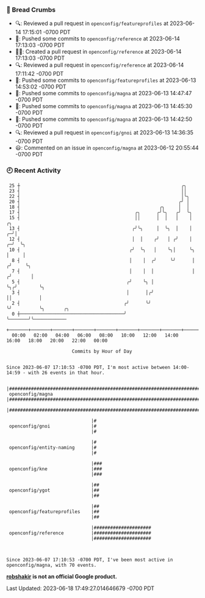 ### 🍞 Bread Crumbs

 * 🔍: Reviewed a pull request in  `openconfig/featureprofiles` at 2023-06-14 17:15:01 -0700 PDT
 * 🚢: Pushed some commits to `openconfig/reference` at 2023-06-14 17:13:03 -0700 PDT
 * ✍🏼: Created a pull request in `openconfig/reference` at 2023-06-14 17:13:03 -0700 PDT
 * 🔍: Reviewed a pull request in  `openconfig/reference` at 2023-06-14 17:11:42 -0700 PDT
 * 🚢: Pushed some commits to `openconfig/featureprofiles` at 2023-06-13 14:53:02 -0700 PDT
 * 🚢: Pushed some commits to `openconfig/magna` at 2023-06-13 14:47:47 -0700 PDT
 * 🚢: Pushed some commits to `openconfig/magna` at 2023-06-13 14:45:30 -0700 PDT
 * 🚢: Pushed some commits to `openconfig/magna` at 2023-06-13 14:42:50 -0700 PDT
 * 🔍: Reviewed a pull request in  `openconfig/gnoi` at 2023-06-13 14:36:35 -0700 PDT
 * 😃: Commented on an issue in `openconfig/magna` at 2023-06-12 20:55:44 -0700 PDT

### 🕘 Recent Activity
```
 25 ┼                                                           ╭╮
 23 ┤                                                           ││
 22 ┤                                                           │╰╮
 20 ┤                                                          ╭╯ │
 18 ┤                                                   ╭╮     │  │
 17 ┤                                          ╭╮      ╭╯╰╮   ╭╯  ╰╮
 15 ┤                                          ││      │  │   │    │         ╭╮
 13 ┤                                         ╭╯╰╮     │  ╰╮  │    │       ╭─╯│
 12 ┤                                         │  │    ╭╯   │ ╭╯    │     ╭─╯  ╰╮
 10 ┤                                        ╭╯  ╰╮   │    ╰╮│     ╰╮    │     │
  8 ┤                                        │    │  ╭╯     ╰╯      │   ╭╯     ╰╮
  7 ┤                                        │    │  │              │  ╭╯       │
  5 ┤                                       ╭╯    ╰╮ │              ╰╮╭╯        ╰╮
  3 ┤                                       │      │╭╯               ││          │
  2 ┤                                      ╭╯      ╰╯                ╰╯          ╰╮       ╭╮
  0 ┼──────────────────────────────────────╯                                      ╰───────╯╰────────────
    +───────+───────+───────+───────+───────+───────+───────+───────+───────+───────+───────+───────+────
  00:00   02:00   04:00   06:00   08:00   10:00   12:00   14:00   16:00   18:00   20:00   22:00   00:00   

						Commits by Hour of Day


Since 2023-06-07 17:10:53 -0700 PDT, I'm most active between 14:00-14:59 - with 26 events in that hour.

```



```
                               |######################################################################
 openconfig/magna              |######################################################################
                               |######################################################################

                               |#
 openconfig/gnoi               |#
                               |#

                               |#
 openconfig/entity-naming      |#
                               |#

                               |###
 openconfig/kne                |###
                               |###

                               |##
 openconfig/ygot               |##
                               |##

                               |##
 openconfig/featureprofiles    |##
                               |##

                               |#####################
 openconfig/reference          |#####################
                               |#####################



Since 2023-06-07 17:10:53 -0700 PDT, I've been most active in openconfig/magna, with 70 events.

```
**[robshakir](mailto:robjs@google.com) is not an official Google product.**  


Last Updated: 2023-06-18 17:49:27.014646679 -0700 PDT
